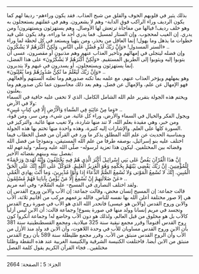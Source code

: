 ------------------------------------------------------------------------

بذلك يثير في قلوبهم الخوف والقلق من شبح العذاب. فقد يكون وراءهم- رديفا
لهم كما يكون الرديف وراء الراكب فوق الدابة- وهم لا يشعرون. وهم في غفلتهم
يستعجلون به وهو خلف رديف! فيالها من مفاجأة ترتعش لها الأوصال. وهم
يستهزئون ويستهترون! ومن يدري. إن الغيب لمحجوب. وإن الستار لمسبل. فما
يدري أحد ما وراءه. وقد يكون على قيد خطوات ما يذهل وما يهول! إنما العاقل
من يحذر، ومن يتهيأ ويستعد في كل لحظة لما وراء الستر المسدول! «وَإِنَّ رَبَّكَ
لَذُو فَضْلٍ عَلَى النَّاسِ، وَلَكِنَّ أَكْثَرَهُمْ لا يَشْكُرُونَ» ..  
وإن فضله ليتجلى في إمهالهم وتأخير العذاب عنهم وهم مذنبون أو مقصرون، عسى
أن يتوبوا إليه ويثوبوا إلى الطريق المستقيم. «وَلَكِنَّ أَكْثَرَهُمْ لا يَشْكُرُونَ» على
هذا الفضل، إنما يستهزئون ويستعجلون، أو يسدرون في غيهم ولا يتدبرون.  
«وَإِنَّ رَبَّكَ لَيَعْلَمُ ما تُكِنُّ صُدُورُهُمْ وَما يُعْلِنُونَ» ..  
وهو يمهلهم ويؤخر العذاب عنهم، مع علمه بما تكنه صدورهم وما تعلنه ألسنتهم
وأفعالهم. فهو الإمهال عن علم، والإمهال عن فضل. وهم بعد ذلك محاسبون عما
تكن صدورهم وما يعلنون.  
ويختم هذه الجولة بتقرير علم الله الشامل الكامل، الذي لا تخفى عليه خافية
في السماء ولا في الأرض:  
«وَما مِنْ غائِبَةٍ فِي السَّماءِ وَالْأَرْضِ إِلَّا فِي كِتابٍ مُبِينٍ» ..  
ويجول الفكر والخيال في السماء والأرض، وراء كل غائبة. من شيء، ومن سر، ومن
قوة، ومن خبر، وهي مقيدة بعلم الله، لا تند منها شاردة، ولا تغيب منها
غائبة. والتركيز في السورة كلها على العلم. والإشارات إليه كثيرة، وهذه
واحدة منها تختم بها هذه الجولة.  
وبمناسبة الحديث عن علم الله المطلق يذكر ما ورد في القرآن من فصل الخطاب
فيما اختلف عليه بنو إسرائيل، بوصفه طرفا من علم الله المستيقن، ونموذجا من
فضل الله وقضائه بين المختلفين. ليكون هذا تعزية لرسوله- صلّى الله عليه
وسلّم- وليدعهم لله يفصل بينه وبينهم بقضائه الأخير:  
«إِنَّ هذَا الْقُرْآنَ يَقُصُّ عَلى بَنِي إِسْرائِيلَ أَكْثَرَ الَّذِي هُمْ فِيهِ يَخْتَلِفُونَ وَإِنَّهُ لَهُدىً
وَرَحْمَةٌ لِلْمُؤْمِنِينَ. إِنَّ رَبَّكَ يَقْضِي بَيْنَهُمْ بِحُكْمِهِ وَهُوَ الْعَزِيزُ الْعَلِيمُ. فَتَوَكَّلْ عَلَى
اللَّهِ إِنَّكَ عَلَى الْحَقِّ الْمُبِينِ. إِنَّكَ لا تُسْمِعُ الْمَوْتى وَلا تُسْمِعُ الصُّمَّ الدُّعاءَ إِذا
وَلَّوْا مُدْبِرِينَ، وَما أَنْتَ بِهادِي الْعُمْيِ عَنْ ضَلالَتِهِمْ إِنْ تُسْمِعُ إِلَّا مَنْ يُؤْمِنُ بِآياتِنا
فَهُمْ مُسْلِمُونَ» ..  
ولقد اختلف النصارى في المسيح- عليه السّلام- وفي أمه مريم.  
قالت جماعة: إن المسيح إنسان محض، وقالت جماعة: إن الأب والابن وروح القدس
إن هي إلا صور مختلفة أعلن الله بها نفسه للناس. فالله بزعمهم مركب من
أقانيم ثلاثة، الأب والابن وروح القدس (والابن هو عيسى) فانحدر الله الذي
هو الأب في صورة روح القدس وتجسد في مريم إنسانا وولد منها في صورة يسوع!
وجماعة قالت: أن الابن ليس أزلياً كالأب بل هو مخلوق من قبل العالم، ولذلك
هو دون الأب وخاضع له! وجماعة أنكروا كون روح القدس أقنوما! وقرر مجمع
نيقية سنة 325 ميلادية، ومجمع القسطنطينية سنة 381 بأن الابن وروح القدس
مساويان للأب في وحدة اللاهوت، وأن الابن قد ولد منذ الأزل من الأب وأن
الروح القدس منبثق من الأب. وقرر مجمع طليطلة سنة 589 بأن روح القدس منبثق
من الابن أيضا. فاختلفت الكنيسة الشرقية والكنيسة الغربية عند هذه النقطة
وظلتا مختلفين.. فجاء القرآن الكريم يقول كلمة الفصل

------------------------------------------------------------------------

الجزء: 5 ¦ الصفحة: 2664
